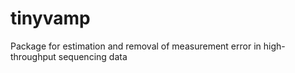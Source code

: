 # tinyvamp
Package for estimation and removal of measurement error in high-throughput sequencing data
